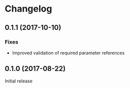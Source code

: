 # Changelog

## 0.1.1 (2017-10-10)

### Fixes

- Improved validation of required parameter references

## 0.1.0 (2017-08-22)

Initial release
